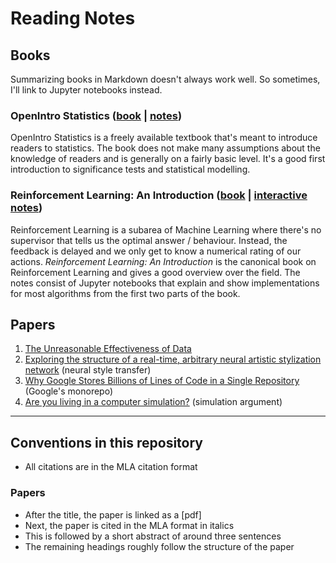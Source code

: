 # Reading Notes

## Books

Summarizing books in Markdown doesn't always work well.
So sometimes, I'll link to Jupyter notebooks instead.

### OpenIntro Statistics ([book](https://www.openintro.org/stat/) | [notes](https://github.com/florian/reading-notes/blob/master/books/1_OpenIntro-Statistics.md))

OpenIntro Statistics is a freely available textbook that's meant to introduce readers to statistics.
The book does not make many assumptions about the knowledge of readers and is generally on a fairly basic level.
It's a good first introduction to significance tests and statistical modelling.

### Reinforcement Learning: An Introduction ([book](http://incompleteideas.net/sutton/book/the-book-2nd.html) | [interactive notes](https://github.com/florian/reinforcement-learning))

Reinforcement Learning is a subarea of Machine Learning where there's no supervisor that tells us the optimal answer / behaviour. Instead, the feedback is delayed and we only get to know a numerical rating of our actions. *Reinforcement Learning: An Introduction* is the canonical book on Reinforcement Learning and gives a good overview over the field. The notes consist of Jupyter notebooks that explain and show implementations for most algorithms from the first two parts of the book.

## Papers

1. [The Unreasonable Effectiveness of Data](papers/1_The_Unreasonable_Effectiveness_of_Data.md)
2. [Exploring the structure of a real-time, arbitrary neural artistic stylization network](papers/2_Arbitrary_Neural_Style_Transfer.md) (neural style transfer)
3. [Why Google Stores Billions of Lines of Code in a Single Repository](papers/3_Why_Google_Stores_Billions_of_Lines_of_Code_in_a_Single_Repository.md) (Google's monorepo)
4. [Are you living in a computer simulation?](papers/4_Are_you_living_in_a_computer_simulation.md) (simulation argument)

---

## Conventions in this repository

- All citations are in the MLA citation format 

### Papers

- After the title, the paper is linked as a [pdf]
- Next, the paper is cited in the MLA format in italics
- This is followed by a short abstract of around three sentences
- The remaining headings roughly follow the structure of the paper
